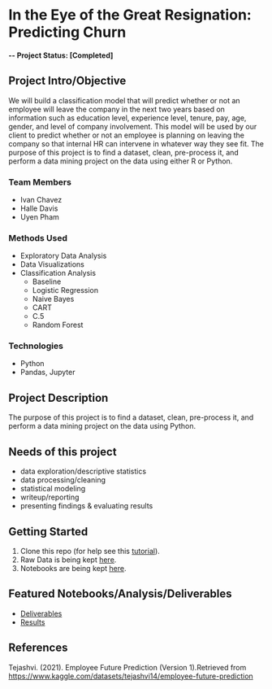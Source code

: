 # In the Eye of the Great Resignation: Predicting Churn

#### -- Project Status: [Completed]

## Project Intro/Objective
We will build a classification model that will predict whether or not an employee will leave the company in the next two years based on information such as education level, experience level, tenure, pay, age, gender, and level of company involvement. This model will be used by our client to predict whether or not an employee is planning on leaving the company so that internal HR can intervene in whatever way they see fit.
The purpose of this project is to find a dataset, clean, pre-process it, and perform a data mining project on the data using either R or Python.

### Team Members
* Ivan Chavez
* Halle Davis
* Uyen Pham


### Methods Used
* Exploratory Data Analysis
* Data Visualizations
* Classification Analysis
  * Baseline 
  * Logistic Regression
  * Naive Bayes
  * CART
  * C.5
  * Random Forest

### Technologies
* Python
* Pandas, Jupyter


## Project Description
The purpose of this project is to find a dataset, clean, pre-process it, and perform a data mining project on the data using Python.

## Needs of this project 

- data exploration/descriptive statistics
- data processing/cleaning
- statistical modeling
- writeup/reporting
- presenting findings & evaluating results

## Getting Started

1. Clone this repo (for help see this [tutorial](https://help.github.com/articles/cloning-a-repository/)).
2. Raw Data is being kept [here](data).
3. Notebooks are being kept [here](notebooks).



## Featured Notebooks/Analysis/Deliverables
* [Deliverables](deliverables)
* [Results](notebooks/3.0-iac-auc-all-models.ipynb)

## References
Tejashvi. (2021). Employee Future Prediction (Version 1).Retrieved from https://www.kaggle.com/datasets/tejashvi14/employee-future-prediction



